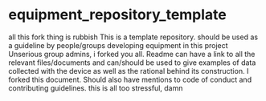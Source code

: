 # equipment_repository_template
all this fork thing is rubbish
This is a template repository. should be used as a guideline by people/groups developing equipment in this project
Unserious group admins, i forked you all.
Readme can have a link to all the relevant files/documents and can/should be used to give examples of data collected with the device as well as the rational behind its construction.
I forked this document.
Should also have mentions to code of conduct and contributing guidelines.
this is all too stressful, damn
